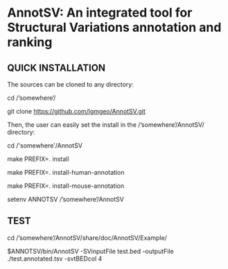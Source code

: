 # AnnotSV: An integrated tool for Structural Variations annotation and ranking 

## QUICK INSTALLATION
The sources can be cloned to any directory:

cd /’somewhere’/

git clone https://github.com/lgmgeo/AnnotSV.git



Then, the user can easily set the install in the /’somewhere’/AnnotSV/ directory:

cd /'somewhere'/AnnotSV

make PREFIX=. install

make PREFIX=. install-human-annotation

make PREFIX=. install-mouse-annotation

setenv ANNOTSV /’somewhere’/AnnotSV





## TEST

cd /’somewhere’/AnnotSV/share/doc/AnnotSV/Example/

$ANNOTSV/bin/AnnotSV -SVinputFile test.bed -outputFile ./test.annotated.tsv -svtBEDcol 4

